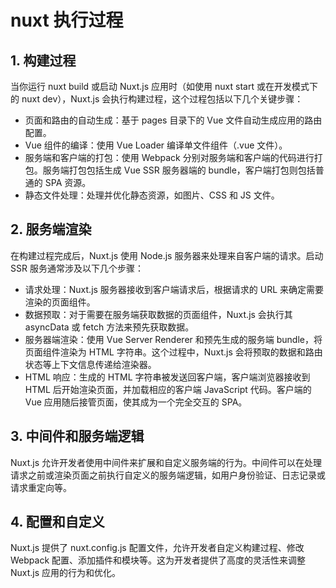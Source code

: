 # nuxt 执行过程

## 1. 构建过程

当你运行 nuxt build 或启动 Nuxt.js 应用时（如使用 nuxt start 或在开发模式下的 nuxt dev），Nuxt.js 会执行构建过程，这个过程包括以下几个关键步骤：

- 页面和路由的自动生成：基于 pages 目录下的 Vue 文件自动生成应用的路由配置。
- Vue 组件的编译：使用 Vue Loader 编译单文件组件（.vue 文件）。
- 服务端和客户端的打包：使用 Webpack 分别对服务端和客户端的代码进行打包。服务端打包包括生成 Vue SSR 服务器端的 bundle，客户端打包则包括普通的 SPA 资源。
- 静态文件处理：处理并优化静态资源，如图片、CSS 和 JS 文件。

## 2. 服务端渲染

在构建过程完成后，Nuxt.js 使用 Node.js 服务器来处理来自客户端的请求。启动 SSR 服务通常涉及以下几个步骤：

- 请求处理：Nuxt.js 服务器接收到客户端请求后，根据请求的 URL 来确定需要渲染的页面组件。
- 数据预取：对于需要在服务端获取数据的页面组件，Nuxt.js 会执行其 asyncData 或 fetch 方法来预先获取数据。
- 服务器端渲染：使用 Vue Server Renderer 和预先生成的服务端 bundle，将页面组件渲染为 HTML 字符串。这个过程中，Nuxt.js 会将预取的数据和路由状态等上下文信息传递给渲染器。
- HTML 响应：生成的 HTML 字符串被发送回客户端，客户端浏览器接收到 HTML 后开始渲染页面，并加载相应的客户端 JavaScript 代码。客户端的 Vue 应用随后接管页面，使其成为一个完全交互的 SPA。


## 3. 中间件和服务端逻辑

Nuxt.js 允许开发者使用中间件来扩展和自定义服务端的行为。中间件可以在处理请求之前或渲染页面之前执行自定义的服务端逻辑，如用户身份验证、日志记录或请求重定向等。

## 4. 配置和自定义

Nuxt.js 提供了 nuxt.config.js 配置文件，允许开发者自定义构建过程、修改 Webpack 配置、添加插件和模块等。这为开发者提供了高度的灵活性来调整 Nuxt.js 应用的行为和优化。

